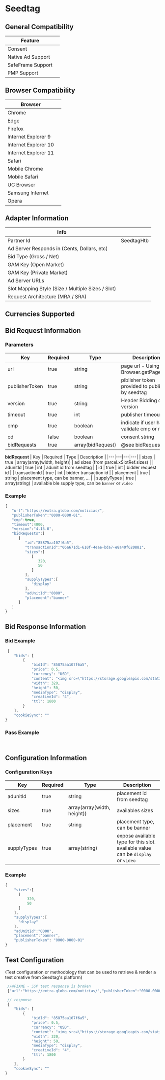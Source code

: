# Seedtag
## General Compatibility
|Feature|  |
|---|---|
| Consent |  |
| Native Ad Support |  |
| SafeFrame Support |  |
| PMP Support | |
 
## Browser Compatibility
| Browser |  |
|--- |---|
| Chrome |  |
| Edge |  |
| Firefox |  |
| Internet Explorer 9 |  |
| Internet Explorer 10 |  |
| Internet Explorer 11 |  |
| Safari |  |
| Mobile Chrome | |
| Mobile Safari | |
| UC Browser | |
| Samsung Internet | |
| Opera | |
 
## Adapter Information
| Info | |
|---|---|
| Partner Id | SeedtagHtb |
| Ad Server Responds in (Cents, Dollars, etc) | |
| Bid Type (Gross / Net) | |
| GAM Key (Open Market) | |
| GAM Key (Private Market) | |
| Ad Server URLs | |
| Slot Mapping Style (Size / Multiple Sizes / Slot) | |
| Request Architecture (MRA / SRA) | |
 
## Currencies Supported
 
## Bid Request Information
### Parameters
| Key | Required | Type | Description |
|---|---|---|---|
| url | true | string | page url - Using Browser.getPageUrl() |
| publisherToken | true | string | piblisher token provided to publisher by seedtag |
| version | true | string | Header Bidding client version
| timeout | true | int | publisher timeout
| cmp | true | boolean | indicate if user has validate cmp or not
| cd | false | boolean | consent string |
| bidRequests | true | array(bidRequest) | @see bidRequest |

**bidRequest**
| Key | Required | Type | Description |
|---|---|---|---|
| sizes | true | array(array(width, height)) | ad sizes (from parcel.xSlotRef.sizes) |
| adunitId | true | int | adunit id from seedtag |
| id | true | int | bidder request id |
| transactionId | true | int | bidder transaction id |
| placement | true | string | placement type, can be banner, ... |
| supplyTypes | true | array(string) | available ble supply type, can be `banner` or `video`

### Example
```javascript
{
   "url":"https://extra.globo.com/noticias/",
   "publisherToken":"0000-0000-01",
   "cmp":true,
   "timeout":4000,
   "version":"4.15.0",
   "bidRequests":[
      {
         "id":"85875aa107f6a5",
         "transactionId":"06a671d1-610f-4eae-bda7-e8a40f620881",
         "sizes":[
            [
               320,
               50
            ]
         ],
         "supplyTypes":[
            "display"
         ],
         "adUnitId":"0000",
         "placement":"banner"
      }
   ]
}
```
 
## Bid Response Information
### Bid Example
```javascript
 {
    "bids": [
        {
            "bidId": "85875aa107f6a5",
            "price": 0.5,
            "currency": "USD",
            "content": "<img src=\"https://storage.googleapis.com/statics.seedtag.com/ssp-test/images/creatives/seedtag_320x50.jpg\"/>",
            "width": 320,
            "height": 50,
            "mediaType": "display",
            "creativeId": "4",
            "ttl": 1800
        }
    ],
    "cookieSync": ""
}
```
### Pass Example
```javascript
 
```
 
## Configuration Information
### Configuration Keys
| Key | Required | Type | Description |
|---|---|---|---|
| adunitId | true | string | placement id from seedtag |
| sizes | true | array(array(width, height)) | availables sizes |
| placement | true | string | placement type, can be banner |
| supplyTypes | true | array(string) | expose available type for this slot. available value can be `display` or `video` |
### Example
```javascript
{
    "sizes":[
      [
          320,
          50
      ]
    ],
    "supplyTypes":[
      "display"
    ],
    "adUnitId":"0000",
    "placement":"banner",
    "publisherToken": "0000-0000-01"
}
```

## Test Configuration
(Test configuration or methodology that can be used to retrieve & render a test creative from Seedtag's platform)
```javascript
 //@FIXME - SSP test response is broken
 {"url":"https://extra.globo.com/noticias/","publisherToken":"0000-0000-01","cmp":true,"timeout":4000,"version":"4.15.0","bidRequests":[{"id":"85875aa107f6a5","transactionId":"06a671d1-610f-4eae-bda7-e8a40f620881","sizes":[[320,50]],"supplyTypes":["display"],"adUnitId":"0000","placement":"banner"}]}

 // response 
 {
    "bids": [
        {
            "bidId": "85875aa107f6a5",
            "price": 0.5,
            "currency": "USD",
            "content": "<img src=\"https://storage.googleapis.com/statics.seedtag.com/ssp-test/images/creatives/seedtag_320x50.jpg\"/>",
            "width": 320,
            "height": 50,
            "mediaType": "display",
            "creativeId": "4",
            "ttl": 1800
        }
    ],
    "cookieSync": ""
}
```
